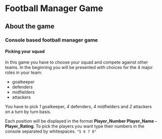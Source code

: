# Football Manager Game
## About the game
### Console based football manager game
#### Picking your squad
In this game you have to choose your squad and compete against other teams.
In the beginning you will be presented with choices for the 4 major roles in your team: 
- goalkeeper 
- defenders
- midfielders 
- attackers 

You have to pick _1_ goalkeeper, _4_ defenders, _4_ midfielders and _2_ attackers on a turn by turn basis.

Each position will be displayed in the format **Player_Number  Player_Name - Player_Rating**.
To pick the players you want type their numbers in the console separated by whitespaces. `"5 6 7 8"`

